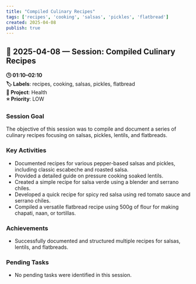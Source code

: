 ```yaml
---
title: "Compiled Culinary Recipes"
tags: ['recipes', 'cooking', 'salsas', 'pickles', 'flatbread']
created: 2025-04-08
publish: true
---
```


## 📅 2025-04-08 — Session: Compiled Culinary Recipes

**🕒 01:10–02:10**  
**🏷️ Labels**: recipes, cooking, salsas, pickles, flatbread  
**📂 Project**: Health  
**⭐ Priority**: LOW  


### Session Goal
The objective of this session was to compile and document a series of culinary recipes focusing on salsas, pickles, lentils, and flatbreads.

### Key Activities
- Documented recipes for various pepper-based salsas and pickles, including classic escabeche and roasted salsa.
- Provided a detailed guide on pressure cooking soaked lentils.
- Created a simple recipe for salsa verde using a blender and serrano chiles.
- Developed a quick recipe for spicy red salsa using red tomato sauce and serrano chiles.
- Compiled a versatile flatbread recipe using 500g of flour for making chapati, naan, or tortillas.

### Achievements
- Successfully documented and structured multiple recipes for salsas, lentils, and flatbreads.

### Pending Tasks
- No pending tasks were identified in this session.
